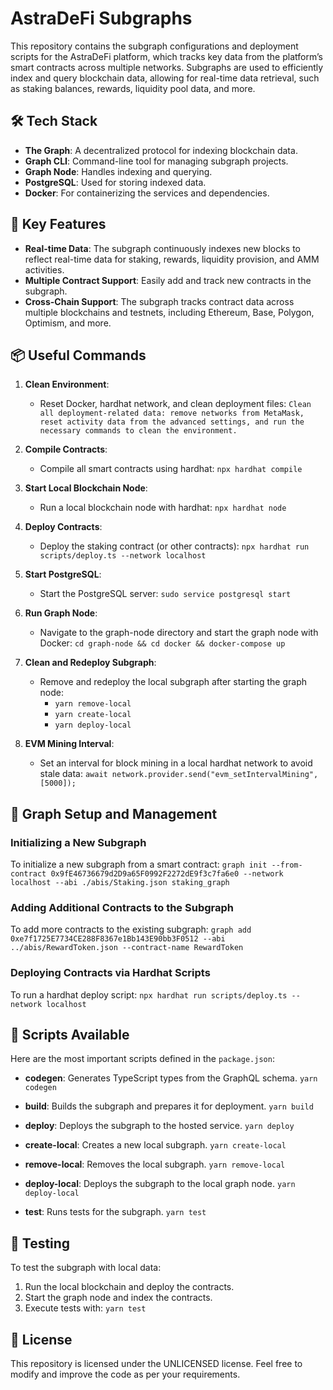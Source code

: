 # AstraDeFi Subgraphs

This repository contains the subgraph configurations and deployment scripts for the AstraDeFi platform, which tracks key data from the platform’s smart contracts across multiple networks. Subgraphs are used to efficiently index and query blockchain data, allowing for real-time data retrieval, such as staking balances, rewards, liquidity pool data, and more.

## 🛠️ Tech Stack

- **The Graph**: A decentralized protocol for indexing blockchain data.
- **Graph CLI**: Command-line tool for managing subgraph projects.
- **Graph Node**: Handles indexing and querying.
- **PostgreSQL**: Used for storing indexed data.
- **Docker**: For containerizing the services and dependencies.

## 🚀 Key Features

- **Real-time Data**: The subgraph continuously indexes new blocks to reflect real-time data for staking, rewards, liquidity provision, and AMM activities.
- **Multiple Contract Support**: Easily add and track new contracts in the subgraph.
- **Cross-Chain Support**: The subgraph tracks contract data across multiple blockchains and testnets, including Ethereum, Base, Polygon, Optimism, and more.

## 📦 Useful Commands

1. **Clean Environment**:
   - Reset Docker, hardhat network, and clean deployment files:
     `Clean all deployment-related data: remove networks from MetaMask, reset activity data from the advanced settings, and run the necessary commands to clean the environment.`

2. **Compile Contracts**:
   - Compile all smart contracts using hardhat:
     ``npx hardhat compile``

3. **Start Local Blockchain Node**:
   - Run a local blockchain node with hardhat:
     ``npx hardhat node``

4. **Deploy Contracts**:
   - Deploy the staking contract (or other contracts):
     ``npx hardhat run scripts/deploy.ts --network localhost``

5. **Start PostgreSQL**:
   - Start the PostgreSQL server:
     ``sudo service postgresql start``

6. **Run Graph Node**:
   - Navigate to the graph-node directory and start the graph node with Docker:
     `cd graph-node && cd docker && docker-compose up`

7. **Clean and Redeploy Subgraph**:
   - Remove and redeploy the local subgraph after starting the graph node:
     - ``yarn remove-local``
     - ``yarn create-local``
     - ``yarn deploy-local``

8. **EVM Mining Interval**:
   - Set an interval for block mining in a local hardhat network to avoid stale data:
     ``await network.provider.send("evm_setIntervalMining", [5000]);``

## 🔧 Graph Setup and Management

### Initializing a New Subgraph

To initialize a new subgraph from a smart contract:
``graph init --from-contract 0x9fE46736679d2D9a65F0992F2272dE9f3c7fa6e0 --network localhost --abi ./abis/Staking.json staking_graph``

### Adding Additional Contracts to the Subgraph

To add more contracts to the existing subgraph:
``graph add 0xe7f1725E7734CE288F8367e1Bb143E90bb3F0512 --abi ../abis/RewardToken.json --contract-name RewardToken``

### Deploying Contracts via Hardhat Scripts

To run a hardhat deploy script:
``npx hardhat run scripts/deploy.ts --network localhost``

## 📜 Scripts Available

Here are the most important scripts defined in the `package.json`:

- **codegen**: Generates TypeScript types from the GraphQL schema.
  ``yarn codegen``

- **build**: Builds the subgraph and prepares it for deployment.
  ``yarn build``

- **deploy**: Deploys the subgraph to the hosted service.
  ``yarn deploy``

- **create-local**: Creates a new local subgraph.
  ``yarn create-local``

- **remove-local**: Removes the local subgraph.
  ``yarn remove-local``

- **deploy-local**: Deploys the subgraph to the local graph node.
  ``yarn deploy-local``

- **test**: Runs tests for the subgraph.
  ``yarn test``

## 🧪 Testing

To test the subgraph with local data:
1. Run the local blockchain and deploy the contracts.
2. Start the graph node and index the contracts.
3. Execute tests with:
   ``yarn test``

## 📝 License

This repository is licensed under the UNLICENSED license. Feel free to modify and improve the code as per your requirements.
